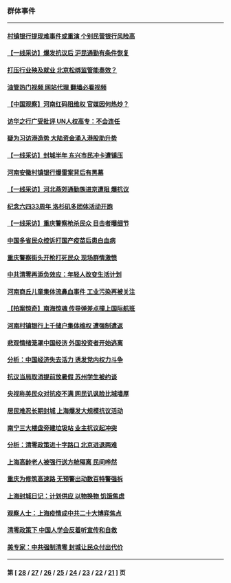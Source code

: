 ### 群体事件
---
#### [村镇银行提现难事件或重演 个别民营银行风险高](../../pages/ncid279/n13764495.md?06220445) 
#### [【一线采访】爆发抗议后 沪昆通勤有条件恢复](../../pages/ncid279/n13763504.md?06220445) 
#### [打压行业殃及就业 北京松绑监管能奏效？](../../pages/ncid279/n13761130.md?06220445) 
#### [油管热门视频 网站代理 翻墙必看视频](http://209.222.30.114:81/youtube.html?06220445)
#### [【中国观察】河南红码阻维权 官媒因何热炒？](../../pages/ncid279/n13760146.md?06220445) 
#### [访华之行广受批评 UN人权高专：不会连任](../../pages/ncid279/n13758655.md?06220445) 
#### [疑为习访港造势 大陆资金涌入港股助升势](../../pages/ncid279/n13756127.md?06220445) 
#### [【一线采访】封城半年 东兴市民冲卡遭镇压](../../pages/ncid279/n13754277.md?06220445) 
#### [河南安徽村镇银行爆雷案背后有黑幕](../../pages/ncid279/n13754230.md?06220445) 
#### [【一线采访】河北燕郊通勤族进京遭阻 爆抗议](../../pages/ncid279/n13749999.md?06220445) 
#### [纪念六四33周年 洛杉矶多团体活动开跑](../../pages/ncid279/n13749760.md?06220445) 
#### [【一线采访】重庆警察枪杀民众 目击者曝细节](../../pages/ncid279/n13749360.md?06220445) 
#### [中国多省民众控诉打国产疫苗后患白血病](../../pages/ncid279/n13748740.md?06220445) 
#### [重庆警察街头开枪打死民众 现场群情激愤](../../pages/ncid279/n13749070.md?06220445) 
#### [中共清零再添负效应：年轻人改变生活计划](../../pages/ncid279/n13748102.md?06220445) 
#### [河南商丘儿童集体流鼻血事件 工业污染再被关注](../../pages/ncid279/n13747065.md?06220445) 
#### [【拍案惊奇】南海惊魂 传导弹差点撞上国际航班](../../pages/ncid279/n13746784.md?06220445) 
#### [河南村镇银行上千储户集体维权 遭强制遣返](../../pages/ncid279/n13743906.md?06220445) 
#### [悲观情绪笼罩中国经济 外国投资者开始逃离](../../pages/ncid279/n13743825.md?06220445) 
#### [分析：中国经济失去活力 诱发党内权力斗争](../../pages/ncid279/n13740219.md?06220445) 
#### [抗议当局取消提前放暑假 苏州学生被约谈](../../pages/ncid279/n13738981.md?06220445) 
#### [央视称美民众对抗疫不满 网民讥讽脸比城墙厚](../../pages/ncid279/n13738685.md?06220445) 
#### [居民难忍长期封城 上海爆发大规模抗议活动](../../pages/ncid279/n13724894.md?06220445) 
#### [南宁三大楼盘旁建垃圾站 业主抗议起冲突](../../pages/ncid279/n13723244.md?06220445) 
#### [分析：清零政策进十字路口 北京进退两难](../../pages/ncid279/n13722760.md?06220445) 
#### [上海高龄老人被强行送方舱隔离 民间哗然](../../pages/ncid279/n13717318.md?06220445) 
#### [重庆为修筑高速路 无预警出动数百特警强拆](../../pages/ncid279/n13716893.md?06220445) 
#### [上海封城日记：计划供应 以物换物 饥饿焦虑](../../pages/ncid279/n13715646.md?06220445) 
#### [观察人士：上海疫情成中共二十大博弈焦点](../../pages/ncid279/n13713349.md?06220445) 
#### [清零政策下 中国人学会反着听宣传和自救](../../pages/ncid279/n13711002.md?06220445) 
#### [美专家：中共强制清零 封城让民众付出代价](../../pages/ncid279/n13709482.md?06220445) 

---
#### 第 [ [28](./28.md?06220445) / [27](./27.md?06220445) / [26](./26.md?06220445) / [25](./25.md?06220445) / [24](./24.md?06220445) / [23](./23.md?06220445) / [22](./22.md?06220445) / [21](./21.md?06220445) ] 页
